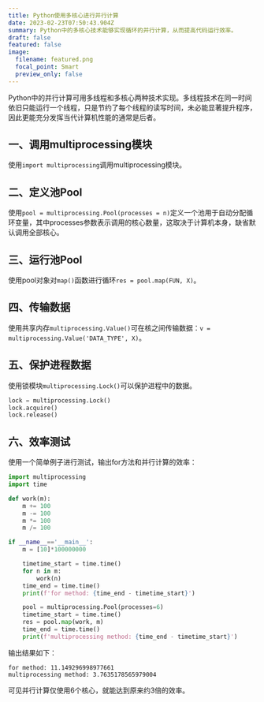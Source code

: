 ```yaml
---
title: Python使用多核心进行并行计算
date: 2023-02-23T07:50:43.904Z
summary: Python中的多核心技术能够实现循环的并行计算，从而提高代码运行效率。
draft: false
featured: false
image:
  filename: featured.png
  focal_point: Smart
  preview_only: false
---
```

Python中的并行计算可用多线程和多核心两种技术实现。多线程技术在同一时间依旧只能运行一个线程，只是节约了每个线程的读写时间，未必能显著提升程序，因此更能充分发挥当代计算机性能的通常是后者。

## 一、调用multiprocessing模块

使用`import multiprocessing`调用multiprocessing模块。

## 二、定义池Pool

使用`pool = multiprocessing.Pool(processes = n)`定义一个池用于自动分配循环变量，其中processes参数表示调用的核心数量，这取决于计算机本身，缺省默认调用全部核心。

## 三、运行池Pool

使用pool对象对`map()`函数进行循环`res = pool.map(FUN, X)`。

## 四、传输数据

使用共享内存`multiprocessing.Value()`可在核之间传输数据：`v = multiprocessing.Value('DATA_TYPE', X)`。

## 五、保护进程数据

使用锁模块`multiprocessing.Lock()`可以保护进程中的数据。

```python
lock = multiprocessing.Lock()
lock.acquire()
lock.release()
```

## 六、效率测试

使用一个简单例子进行测试，输出for方法和并行计算的效率：

```python
import multiprocessing
import time

def work(m):
    m += 100
    m -= 100
    m *= 100
    m /= 100

if __name__=='__main__':
    m = [10]*100000000

    timetime_start = time.time()
    for n in m:
        work(n)
    time_end = time.time()
    print(f'for method: {time_end - timetime_start}')

    pool = multiprocessing.Pool(processes=6)
    timetime_start = time.time()
    res = pool.map(work, m)
    time_end = time.time()
    print(f'multiprocessing method: {time_end - timetime_start}')
```

输出结果如下：

```
for method: 11.149296998977661
multiprocessing method: 3.7635178565979004
```

可见并行计算仅使用6个核心，就能达到原来约3倍的效率。